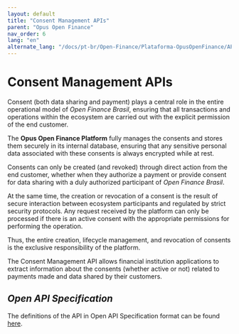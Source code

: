 ```yaml
---
layout: default
title: "Consent Management APIs"
parent: "Opus Open Finance"
nav_order: 6
lang: "en"
alternate_lang: "/docs/pt-br/Open-Finance/Plataforma-OpusOpenFinance/APIs_de_backoffice/OOF-APIBack/"
---
```


# Consent Management APIs

Consent (both data sharing and payment) plays a central role in the entire operational model of *Open Finance Brasil*, ensuring that all transactions and operations within the ecosystem are carried out with the explicit permission of the end customer.

The **Opus Open Finance Platform** fully manages the consents and stores them securely in its internal database, ensuring that any sensitive personal data associated with these consents is always encrypted while at rest.

Consents can only be created (and revoked) through direct action from the end customer, whether when they authorize a payment or provide consent for data sharing with a duly authorized participant of *Open Finance Brasil*.

At the same time, the creation or revocation of a consent is the result of secure interaction between ecosystem participants and regulated by strict security protocols. Any request received by the platform can only be processed if there is an active consent with the appropriate permissions for performing the operation.

Thus, the entire creation, lifecycle management, and revocation of consents is the exclusive responsibility of the platform.

The Consent Management API allows financial institution applications to extract information about the consents (whether active or not) related to payments made and data shared by their customers.

## *Open API Specification*

The definitions of the API in Open API Specification format can be found [here][API-backoffice].

[API-backoffice]: ../../../../swagger-ui/index.html?api=OAS-back-dados
